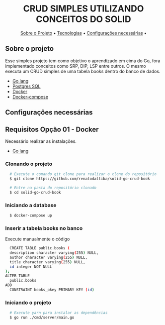 <h1 align="center">
  CRUD SIMPLES UTILIZANDO CONCEITOS DO SOLID
</h1>

<p align="center">
 <a href="#sobre-o-projeto">Sobre o Projeto</a> •
 <a href="#tecnologias">Tecnologias</a> •
 <a href="#configurações-necessárias">Configurações necessárias</a> •
</p>

## Sobre o projeto

Esse simples projeto tem como objetivo o aprendizado em cima do Go, fora implementado conceitos como SRP, DIP, LSP entre outros.
O mesmo executa um CRUD simples de uma tabela books dentro do banco de dados.

- [Go lang](https://go.dev/)
- [Postgres SQL](https://www.postgresql.org/)
- [Docker](https://www.docker.com/)
- [Docker-compose](https://docs.docker.com/compose/)

## Configurações necessárias

## **Requisitos Opção 01 - Docker**

Necessário realizar as instalações.

- [Go lang](https://go.dev/)

### **Clonando o projeto**

```bash
  # Execute o comando git clone para realizar o clone do repositório
  $ git clone https://github.com/renatodaltiba/solid-go-crud-book

  # Entre na pasta do repositório clonado
  $ cd solid-go-crud-book
```
### **Iniciando a database**
```bash
  $ docker-compose up
```
### **Inserir a tabela books no banco**
  Execute manualmente o código

```bash
  CREATE TABLE public.books (
  description character varying(255) NULL,
  author character varying(255) NULL,
  title character varying(255) NULL,
  id integer NOT NULL
);
ALTER TABLE
  public.books
ADD
  CONSTRAINT books_pkey PRIMARY KEY (id)
  ```

### **Iniciando o projeto**

```bash
  # Execute yarn para instalar as dependências
  $ go run ./cmd/server/main.go

```


